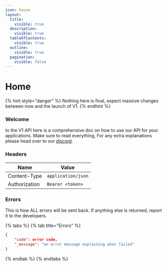 ```yaml
---
icon: house
layout:
  title:
    visible: true
  description:
    visible: true
  tableOfContents:
    visible: true
  outline:
    visible: true
  pagination:
    visible: false
---
```


# Home

{% hint style="danger" %}
Nothing here is final, expect massive changes between now and the launch of V1.
{% endhint %}

### Welcome

to the V1 API here is a comprehensive doc on how to use our API for your applications. Make sure to read everything, For any extra explanations please head over to our [discord](https://discord.gg/NkUtMFraHg).

### **Headers**

| Name          | Value              |
| ------------- | ------------------ |
| Content-Type  | `application/json` |
| Authorization | `Bearer <token>`   |

### Errors

This is how ALL errors will be sent back. If anything else is returned, report it to the developers.

{% tabs %}
{% tab title="Errors" %}
```json
{
    "code": error code,
    "_message": "an error message explaining what failed"
}
```
{% endtab %}
{% endtabs %}
